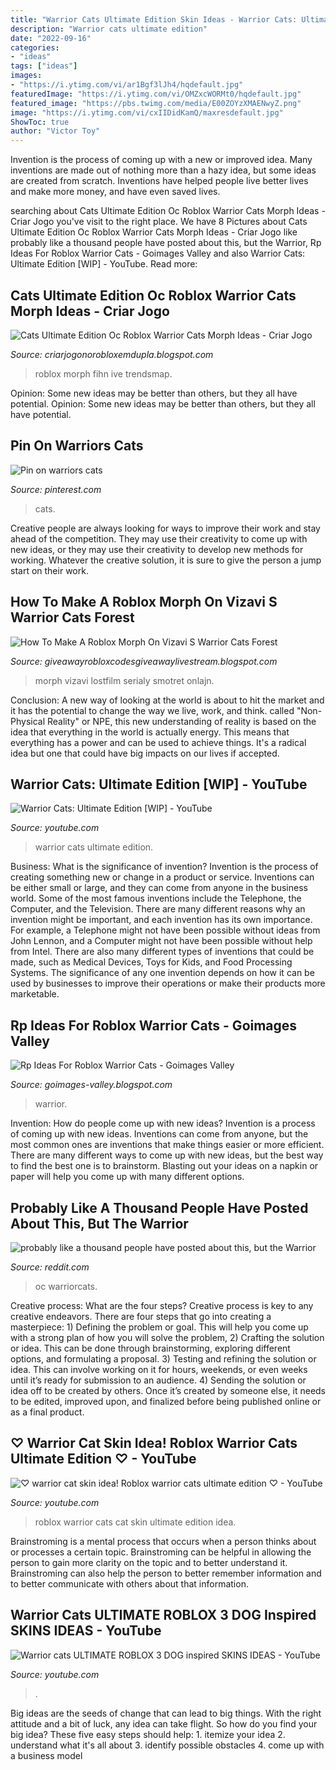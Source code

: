 ```yaml
---
title: "Warrior Cats Ultimate Edition Skin Ideas - Warrior Cats: Ultimate Edition [wip]"
description: "Warrior cats ultimate edition"
date: "2022-09-16"
categories:
- "ideas"
tags: ["ideas"]
images:
- "https://i.ytimg.com/vi/ar1Bgf3lJh4/hqdefault.jpg"
featuredImage: "https://i.ytimg.com/vi/OMZxcWORMt0/hqdefault.jpg"
featured_image: "https://pbs.twimg.com/media/E00ZOYzXMAENwyZ.png"
image: "https://i.ytimg.com/vi/cxIIDidKamQ/maxresdefault.jpg"
ShowToc: true
author: "Victor Toy"
---
```



Invention is the process of coming up with a new or improved idea. Many inventions are made out of nothing more than a hazy idea, but some ideas are created from scratch. Inventions have helped people live better lives and make more money, and have even saved lives.

	

		
searching about Cats Ultimate Edition Oc Roblox Warrior Cats Morph Ideas - Criar Jogo you've visit to the right place. We have 8 Pictures about Cats Ultimate Edition Oc Roblox Warrior Cats Morph Ideas - Criar Jogo like probably like a thousand people have posted about this, but the Warrior, Rp Ideas For Roblox Warrior Cats - Goimages Valley and also Warrior Cats: Ultimate Edition [WIP] - YouTube. Read more:
		
    
## Cats Ultimate Edition Oc Roblox Warrior Cats Morph Ideas - Criar Jogo

<img loading=lazy src="https://pbs.twimg.com/media/E00ZOYzXMAENwyZ.png" onerror="this.onerror=null;this.src='https://tse3.mm.bing.net/th?id=OIP.9b2BREaQK8yUTSavJVXsswHaGp&amp;pid=15.1';" alt="Cats Ultimate Edition Oc Roblox Warrior Cats Morph Ideas - Criar Jogo">

_Source: criarjogonorobloxemdupla.blogspot.com_

>roblox morph fihn ive trendsmap. 

	

Opinion: Some new ideas may be better than others, but they all have potential.
Opinion: Some new ideas may be better than others, but they all have potential.

    
## Pin On Warriors Cats

<img loading=lazy src="https://i.pinimg.com/736x/19/03/44/190344745fb0e3f9f87e79d9919faec0.jpg" onerror="this.onerror=null;this.src='https://tse4.mm.bing.net/th?id=OIP.xZf7Nal4t1jZVwc0VJOF9QHaFf&amp;pid=15.1';" alt="Pin on warriors cats">

_Source: pinterest.com_

>cats. 

	

Creative people are always looking for ways to improve their work and stay ahead of the competition. They may use their creativity to come up with new ideas, or they may use their creativity to develop new methods for working. Whatever the creative solution, it is sure to give the person a jump start on their work.

    
## How To Make A Roblox Morph On Vizavi S Warrior Cats Forest

<img loading=lazy src="https://i.ytimg.com/vi/ar1Bgf3lJh4/hqdefault.jpg" onerror="this.onerror=null;this.src='https://tse2.mm.bing.net/th?id=OIP.ET5VKGPZWKEzoJNCQK6iigHaFj&amp;pid=15.1';" alt="How To Make A Roblox Morph On Vizavi S Warrior Cats Forest">

_Source: giveawayrobloxcodesgiveawaylivestream.blogspot.com_

>morph vizavi lostfilm serialy smotret onlajn. 

	

Conclusion:
A new way of looking at the world is about to hit the market and it has the potential to change the way we live, work, and think. called "Non-Physical Reality" or NPE, this new understanding of reality is based on the idea that everything in the world is actually energy. This means that everything has a power and can be used to achieve things. It's a radical idea but one that could have big impacts on our lives if accepted.

    
## Warrior Cats: Ultimate Edition [WIP] - YouTube

<img loading=lazy src="https://i.ytimg.com/vi/b5o5zl5TEg4/hqdefault.jpg" onerror="this.onerror=null;this.src='https://tse1.mm.bing.net/th?id=OIP.DXMd69xFkV-avBJv0yLuXgHaFj&amp;pid=15.1';" alt="Warrior Cats: Ultimate Edition [WIP] - YouTube">

_Source: youtube.com_

>warrior cats ultimate edition. 

	

Business: What is the significance of invention?
Invention is the process of creating something new or change in a product or service. Inventions can be either small or large, and they can come from anyone in the business world. Some of the most famous inventions include the Telephone, the Computer, and the Television. There are many different reasons why an invention might be important, and each invention has its own importance. For example, a Telephone might not have been possible without ideas from John Lennon, and a Computer might not have been possible without help from Intel. 
There are also many different types of inventions that could be made, such as Medical Devices, Toys for Kids, and Food Processing Systems. The significance of any one invention depends on how it can be used by businesses to improve their operations or make their products more marketable.

    
## Rp Ideas For Roblox Warrior Cats - Goimages Valley

<img loading=lazy src="https://i.pinimg.com/originals/d2/62/8f/d2628f3c4a6f8064800bcfd60eefa60d.jpg" onerror="this.onerror=null;this.src='https://tse4.mm.bing.net/th?id=OIP.hg6qkeespRSUuwXCX20sCQHaFi&amp;pid=15.1';" alt="Rp Ideas For Roblox Warrior Cats - Goimages Valley">

_Source: goimages-valley.blogspot.com_

>warrior. 

	

Invention: How do people come up with new ideas?
Invention is a process of coming up with new ideas. Inventions can come from anyone, but the most common ones are inventions that make things easier or more efficient. There are many different ways to come up with new ideas, but the best way to find the best one is to brainstorm. Blasting out your ideas on a napkin or paper will help you come up with many different options.

    
## Probably Like A Thousand People Have Posted About This, But The Warrior

<img loading=lazy src="https://i.redd.it/jfl75t9zb6y61.jpg" onerror="this.onerror=null;this.src='https://tse2.mm.bing.net/th?id=OIP.izeEGS_doVvUMrDYjkNHIgHaFS&amp;pid=15.1';" alt="probably like a thousand people have posted about this, but the Warrior">

_Source: reddit.com_

>oc warriorcats. 

	

Creative process: What are the four steps?
Creative process is key to any creative endeavors. There are four steps that go into creating a masterpiece: 1) Defining the problem or goal. This will help you come up with a strong plan of how you will solve the problem, 2) Crafting the solution or idea. This can be done through brainstorming, exploring different options, and formulating a proposal. 3) Testing and refining the solution or idea. This can involve working on it for hours, weekends, or even weeks until it’s ready for submission to an audience. 4) Sending the solution or idea off to be created by others. Once it’s created by someone else, it needs to be edited, improved upon, and finalized before being published online or as a final product.

    
## ♡︎ Warrior Cat Skin Idea! Roblox Warrior Cats Ultimate Edition ♡︎ - YouTube

<img loading=lazy src="https://i.ytimg.com/vi/OMZxcWORMt0/hqdefault.jpg" onerror="this.onerror=null;this.src='https://tse1.mm.bing.net/th?id=OIP.LWTtkF8tcm3-UmoXmvn9QgHaFj&amp;pid=15.1';" alt="♡︎ warrior cat skin idea! Roblox warrior cats ultimate edition ♡︎ - YouTube">

_Source: youtube.com_

>roblox warrior cats cat skin ultimate edition idea. 

	

Brainstroming is a mental process that occurs when a person thinks about or processes a certain topic. Brainstroming can be helpful in allowing the person to gain more clarity on the topic and to better understand it. Brainstroming can also help the person to better remember information and to better communicate with others about that information.

    
## Warrior Cats ULTIMATE ROBLOX 3 DOG Inspired SKINS IDEAS - YouTube

<img loading=lazy src="https://i.ytimg.com/vi/cxIIDidKamQ/maxresdefault.jpg" onerror="this.onerror=null;this.src='https://tse1.mm.bing.net/th?id=OIP.JCxivmcYt9Xwh5qZyasMJgHaEK&amp;pid=15.1';" alt="Warrior cats ULTIMATE ROBLOX 3 DOG inspired SKINS IDEAS - YouTube">

_Source: youtube.com_

>. 

	

Big ideas are the seeds of change that can lead to big things. With the right attitude and a bit of luck, any idea can take flight. So how do you find your big idea? These five easy steps should help: 1. itemize your idea 2. understand what it's all about 3. identify possible obstacles 4. come up with a business model 

